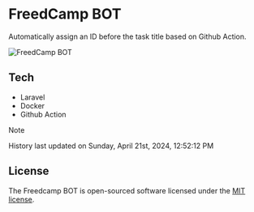 # FreedCamp BOT

Automatically assign an ID before the task title based on Github Action.

![FreedCamp BOT](https://repository-images.githubusercontent.com/737932867/7d34798b-2680-471c-b089-a78a718d3d6a)

## Tech

- Laravel
- Docker
- Github Action

> [!NOTE]  
> History last updated on Sunday, April 21st, 2024, 12:52:12 PM

## License

The Freedcamp BOT is open-sourced software licensed under the [MIT license](https://opensource.org/licenses/MIT).
